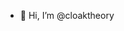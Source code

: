 - 👋 Hi, I’m @cloaktheory

<!---
cloaktheory/cloaktheory is a ✨ special ✨ repository because its `README.md` (this file) appears on your GitHub profile.
You can click the Preview link to take a look at your changes.
--->
